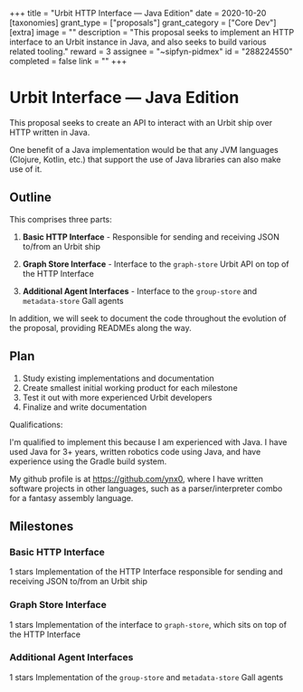 +++
title = "Urbit HTTP Interface — Java Edition"
date = 2020-10-20
[taxonomies]
grant_type = ["proposals"]
grant_category = ["Core Dev"]
[extra]
image = ""
description = "This proposal seeks to implement an HTTP interface to an Urbit instance in Java, and also seeks to build various related tooling."
reward = 3
assignee = "~sipfyn-pidmex"
id = "288224550"
completed = false
link = ""
+++

# Urbit Interface — Java Edition

This proposal seeks to create an API to interact with an Urbit ship over HTTP written in Java.

One benefit of a Java implementation would be that any JVM languages (Clojure, Kotlin, etc.) that support the use of Java libraries can also make use of it.


## Outline

This comprises three parts:
1. **Basic HTTP Interface** - Responsible for sending and receiving JSON to/from an Urbit ship

2. **Graph Store Interface** - Interface to the `graph-store` Urbit API  on top of the HTTP Interface

3. **Additional Agent Interfaces** - Interface to the `group-store` and `metadata-store` Gall agents


In addition, we will seek to document the code throughout the evolution of the proposal,  providing READMEs along the way.


## Plan

1. Study existing implementations and documentation
2. Create smallest initial working product for each milestone
3. Test it out with more experienced Urbit developers
4. Finalize and write documentation


Qualifications:

I'm qualified to implement this because I am experienced with Java. I have used Java for 3+ years, written robotics code using Java, and have experience using the Gradle build system.

 My github profile is at https://github.com/ynx0, where I have written software projects in other languages, such as a parser/interpreter combo for a fantasy assembly language.


## Milestones


### Basic HTTP Interface
1 stars
Implementation of the HTTP Interface responsible for sending and receiving JSON to/from an Urbit ship


### Graph Store Interface
1 stars
Implementation of the interface to `graph-store`, which sits on top of the HTTP Interface


### Additional Agent Interfaces
1 stars
Implementation of the `group-store` and `metadata-store` Gall agents

    